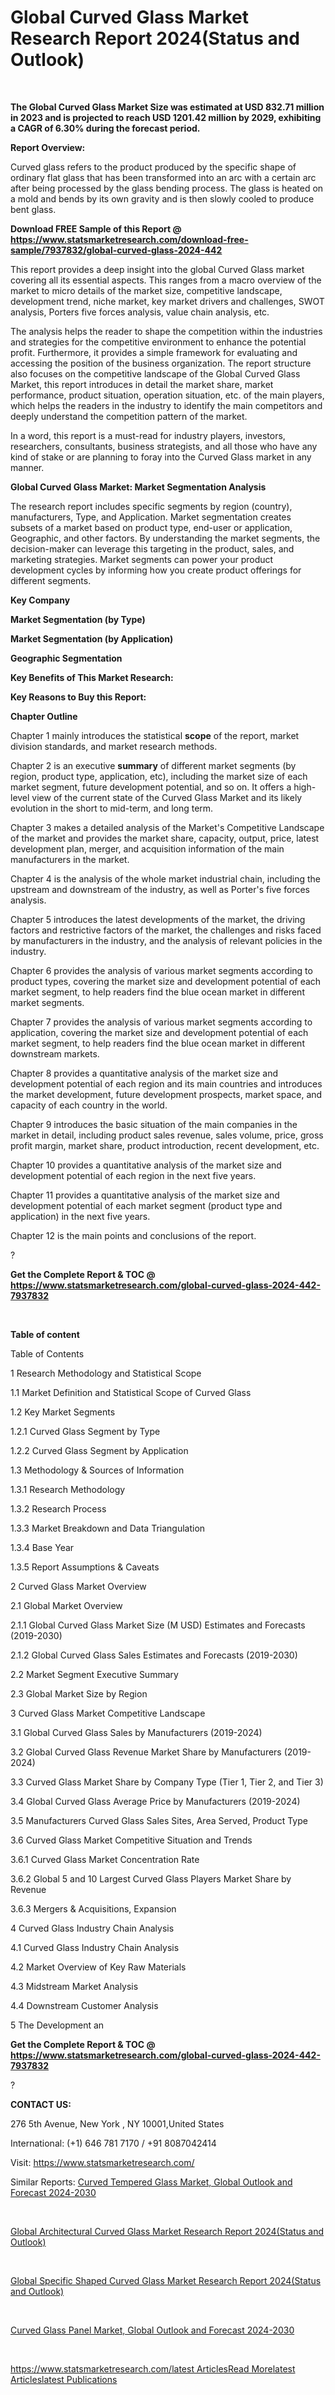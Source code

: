 <h1>Global Curved Glass Market Research Report 2024(Status and Outlook)</h1><br/><p><strong>The Global Curved Glass Market Size was estimated at USD 832.71 million in 2023 and is projected to reach USD 1201.42 million by 2029, exhibiting a <strong>CAGR</strong> of 6.30% during the forecast period.</strong></p>
 
 
 
 <p><strong>Report Overview:</strong></p>
 
 
 
 <p>Curved glass refers to the product produced by the specific shape of ordinary flat glass that has been transformed into an arc with a certain arc after being processed by the glass bending process. The glass is heated on a mold and bends by its own gravity and is then slowly cooled to produce bent glass.</p>
 
 
 
 <p><strong>Download FREE Sample of this Report @ <a href="https://www.statsmarketresearch.com/download-free-sample/7937832/global-curved-glass-2024-442">https://www.statsmarketresearch.com/download-free-sample/7937832/global-curved-glass-2024-442</a></strong></p>
 
 
 
 <p>This report provides a deep insight into the global Curved Glass market covering all its essential aspects. This ranges from a macro overview of the market to micro details of the market size, competitive landscape, development trend, niche market, key market drivers and challenges, SWOT analysis, Porters five forces analysis, value chain analysis, etc.</p>
 
 
 
 <p>The analysis helps the reader to shape the competition within the industries and strategies for the competitive environment to enhance the potential profit. Furthermore, it provides a simple framework for evaluating and accessing the position of the business organization. The report structure also focuses on the competitive landscape of the Global Curved Glass Market, this report introduces in detail the market share, market performance, product situation, operation situation, etc. of the main players, which helps the readers in the industry to identify the main competitors and deeply understand the competition pattern of the market.</p>
 
 
 
 <p>In a word, this report is a must-read for industry players, investors, researchers, consultants, business strategists, and all those who have any kind of stake or are planning to foray into the Curved Glass market in any manner.</p>
 
 
 
 <p><strong>Global Curved Glass Market: Market Segmentation Analysis</strong></p>
 
 
 
 <p>The research report includes specific segments by region (country), manufacturers, Type, and Application. Market segmentation creates subsets of a market based on product type, end-user or application, Geographic, and other factors. By understanding the market segments, the decision-maker can leverage this targeting in the product, sales, and marketing strategies. Market segments can power your product development cycles by informing how you create product offerings for different segments.</p>
 
 
 
 <p><strong>Key Company</strong></p>
 
 
 
 <p><strong>Market Segmentation (by Type)</strong></p>
 
 
 
 <p><strong>Market Segmentation (<strong>by Application</strong>)</strong></p>
 
 
 
 <p><strong>Geographic Segmentation</strong></p>
 
 
 
 <p><strong>Key Benefits of This Market Research:</strong></p>
 
 
 
 <p><strong>Key <strong>Reasons to Buy</strong> this Report:</strong></p>
 
 
 
 <p><strong>Chapter Outline</strong></p>
 
 
 
 <p>Chapter 1 mainly introduces the statistical <strong>scope</strong> of the report, market division standards, and market research methods.</p>
 
 
 
 <p>Chapter 2 is an executive <strong>summary</strong> of different market segments (by region, product type, application, etc), including the market size of each market segment, future development potential, and so on. It offers a high-level view of the current state of the Curved Glass Market and its likely evolution in the short to mid-term, and long term.</p>
 
 
 
 <p>Chapter 3 makes a detailed analysis of the Market&#39;s Competitive Landscape of the market and provides the market share, capacity, output, price, latest development plan, merger, and acquisition information of the main manufacturers in the market.</p>
 
 
 
 <p>Chapter 4 is the analysis of the whole market industrial chain, including the upstream and downstream of the industry, as well as Porter&#39;s five forces analysis.</p>
 
 
 
 <p>Chapter 5 introduces the latest developments of the market, the driving factors and restrictive factors of the market, the challenges and risks faced by manufacturers in the industry, and the analysis of relevant policies in the industry.</p>
 
 
 
 <p>Chapter 6 provides the analysis of various market segments according to product types, covering the market size and development potential of each market segment, to help readers find the blue ocean market in different market segments.</p>
 
 
 
 <p>Chapter 7 provides the analysis of various market segments according to application, covering the market size and development potential of each market segment, to help readers find the blue ocean market in different downstream markets.</p>
 
 
 
 <p>Chapter 8 provides a quantitative analysis of the market size and development potential of each region and its main countries and introduces the market development, future development prospects, market space, and capacity of each country in the world.</p>
 
 
 
 <p>Chapter 9 introduces the basic situation of the main companies in the market in detail, including product sales revenue, sales volume, price, gross profit margin, market share, product introduction, recent development, etc.</p>
 
 
 
 <p>Chapter 10 provides a quantitative analysis of the market size and development potential of each region in the next five years.</p>
 
 
 
 <p>Chapter 11 provides a quantitative analysis of the market size and development potential of each market segment (product type and application) in the next five years.</p>
 
 
 
 <p>Chapter 12 is the main points and conclusions of the report.</p>
 
 
 
 <p>? </p>
 
 
 
 <div><b>Get the Complete Report & TOC @ <a href="https://www.statsmarketresearch.com/global-curved-glass-2024-442-7937832">https://www.statsmarketresearch.com/global-curved-glass-2024-442-7937832</a></b></div>
 
 
 
 <p><br />
 
 <b>Table of content</b></p>
 
 
 
 <p>Table of Contents<br />
 
 1 Research Methodology and Statistical Scope<br />
 
 1.1 Market Definition and Statistical Scope of Curved Glass<br />
 
 1.2 Key Market Segments<br />
 
 1.2.1 Curved Glass Segment by Type<br />
 
 1.2.2 Curved Glass Segment by Application<br />
 
 1.3 Methodology & Sources of Information<br />
 
 1.3.1 Research Methodology<br />
 
 1.3.2 Research Process<br />
 
 1.3.3 Market Breakdown and Data Triangulation<br />
 
 1.3.4 Base Year<br />
 
 1.3.5 Report Assumptions & Caveats<br />
 
 2 Curved Glass Market Overview<br />
 
 2.1 Global Market Overview<br />
 
 2.1.1 Global Curved Glass Market Size (M USD) Estimates and Forecasts (2019-2030)<br />
 
 2.1.2 Global Curved Glass Sales Estimates and Forecasts (2019-2030)<br />
 
 2.2 Market Segment Executive Summary<br />
 
 2.3 Global Market Size by Region<br />
 
 3 Curved Glass Market Competitive Landscape<br />
 
 3.1 Global Curved Glass Sales by Manufacturers (2019-2024)<br />
 
 3.2 Global Curved Glass Revenue Market Share by Manufacturers (2019-2024)<br />
 
 3.3 Curved Glass Market Share by Company Type (Tier 1, Tier 2, and Tier 3)<br />
 
 3.4 Global Curved Glass Average Price by Manufacturers (2019-2024)<br />
 
 3.5 Manufacturers Curved Glass Sales Sites, Area Served, Product Type<br />
 
 3.6 Curved Glass Market Competitive Situation and Trends<br />
 
 3.6.1 Curved Glass Market Concentration Rate<br />
 
 3.6.2 Global 5 and 10 Largest Curved Glass Players Market Share by Revenue<br />
 
 3.6.3 Mergers & Acquisitions, Expansion<br />
 
 4 Curved Glass Industry Chain Analysis<br />
 
 4.1 Curved Glass Industry Chain Analysis<br />
 
 4.2 Market Overview of Key Raw Materials<br />
 
 4.3 Midstream Market Analysis<br />
 
 4.4 Downstream Customer Analysis<br />
 
 5 The Development an</p>
 
 
 
 <div><b>Get the Complete Report & TOC @ <a href="https://www.statsmarketresearch.com/global-curved-glass-2024-442-7937832">https://www.statsmarketresearch.com/global-curved-glass-2024-442-7937832</a></b></div>
 
 
 
 <p>? </p>
 
 
 
 <p><b>CONTACT US:</b><br />
 
 276 5th Avenue, New York , NY 10001,United States<br />
 
 International: (+1) 646 781 7170 / +91 8087042414<br />
 
 Visit: <a href="https://www.statsmarketresearch.com/">https://www.statsmarketresearch.com/</a><br />
 
 Similar Reports: <a href="https://www.statsmarketresearch.com/global-curved-glass-2024-442-7937832">Curved Tempered Glass Market, Global Outlook and Forecast 2024-2030</a><br />
 
 <br />
 
 <a href="https://www.statsmarketresearch.com/global-curved-glass-2024-442-7937832">Global Architectural Curved Glass Market Research Report 2024(Status and Outlook)</a><br />
 
 <br />
 
 <a href="https://www.statsmarketresearch.com/global-curved-glass-2024-442-7937832">Global Specific Shaped Curved Glass Market Research Report 2024(Status and Outlook)</a><br />
 
 <br />
 
 <a href="https://www.statsmarketresearch.com/global-curved-glass-2024-442-7937832">Curved Glass Panel Market, Global Outlook and Forecast 2024-2030</a><br />
 
 <br />
 
 <a href="https://gyeongbokgung.com">https://www.statsmarketresearch.com/</a><a href="https://hallyeomaritime.com">latest Articles</a><a href="https://jingwansa.com">Read More</a><a href="https://nguoiviet.jp/">latest Articles</a><a href="https://www.intelmarketresearch.com/">latest Publications</a></p>